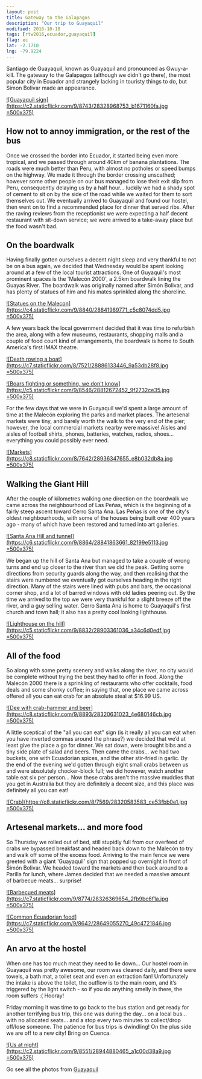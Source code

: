```yaml
---
layout: post
title: Gateway to the Galapagos
description: "Our trip to Guayaquil"
modified: 2016-10-18
tags: [rtw2016,ecuador,guayaquil]
flag: ec
lat: -2.1710
lng: -79.9224
---
```


Santiago de Guayaquil, known as Guayaquil and pronounced as Gwuy-a-kill. The gateway to the Galapagos (although we didn't go there), the most popular city in Ecuador and strangely lacking in touristy things to do, but Simon Bolivar made an appearance.

[![Guayaquil sign](https://c2.staticflickr.com/9/8743/28328968753_b1671160fa.jpg =500x375)](https://www.flickr.com/photos/140698305@N05/28328968753/in/album-72157669250177364/)


How not to annoy immigration, or the rest of the bus
----------------------------------------------------
Once we crossed the border into Ecuador, it started being even more tropical, and we passed through around 40km of banana plantations. The roads were much better than Peru, with almost no potholes or speed bumps on the highway. We made it through the border crossing unscathed; however some other people on our bus managed to lose their exit slip from Peru, consequently delaying us by a half hour... luckily we had a shady spot of cement to sit on by the side of the road while we waited for them to sort themselves out. We eventually arrived to Guayaquil and found our hostel, then went on to find a recommended place for dinner that served ribs. After the raving reviews from the receptionist we were expecting a half decent restaurant with sit-down service; we were arrived to a take-away place but the food wasn't bad.


On the boardwalk
----------------
Having finally gotten ourselves a decent night sleep and very thankful to not be on a bus again, we decided that Wednesday would be spent looking around at a few of the local tourist attractions. One of Guyaquil's most prominent spaces is the 'Malecón 2000', a 2.5km boardwalk lining the Guayas River. The boardwalk was originally named after Simón Bolivar, and has plenty of statues of him and his mates sprinkled along the shoreline.

[![Statues on the Malecon](https://c4.staticflickr.com/9/8840/28841989771_c5c8074dd5.jpg =500x375)](https://www.flickr.com/photos/140698305@N05/28841989771/in/album-72157669250177364/)

A few years back the local government decided that it was time to refurbish the area, along with a few museums, restaurants, shopping malls and a couple of food court kind of arrangements, the boardwalk is home to South America's first IMAX theatre. 

[![Death rowing a boat](https://c7.staticflickr.com/8/7521/28886133446_9a53db28f8.jpg =500x375)](https://www.flickr.com/photos/140698305@N05/28886133446/in/album-72157669250177364/)

[![Boars fighting or something, we don't know](https://c5.staticflickr.com/9/8546/28812672452_9f2732ce35.jpg =500x375)](https://www.flickr.com/photos/140698305@N05/28812672452/in/album-72157669250177364/)

For the few days that we were in Guayaquil we'd spent a large amount of time at the Malecón exploring the parks and market places. The artesenal markets were tiny, and barely worth the walk to the very end of the pier; however, the local commercial markets nearby were massive! Aisles and aisles of football shirts, phones, batteries, watches, radios, shoes... everything you could possibly ever need.

[![Markets](https://c8.staticflickr.com/8/7642/28936347655_e8b032db8a.jpg =500x375)](https://www.flickr.com/photos/140698305@N05/28936347655/in/album-72157669250177364/)


Walking the Giant Hill
----------------------
After the couple of kilometres walking one direction on the boardwalk we came across the neighbourhood of Las Peñas, which is the beginning of a fairly steep ascent toward Cerro Santa Ana. Las Peñas is one of the city's oldest neighbourhoods, with some of the houses being built over 400 years ago - many of which have been restored and turned into art galleries.

[![Santa Ana Hill and tunnel](https://c6.staticflickr.com/9/8864/28841863661_82199e5113.jpg =500x375)](https://www.flickr.com/photos/140698305@N05/28841863661/in/album-72157669250177364/)

We began up the hill of Santa Ana but managed to take a couple of wrong turns and end up closer to the river than we did the peak. Getting some directions from security guards along the way, and then realising that the stairs were numbered we eventually got ourselves heading in the right direction. Many of the stairs were lined with pubs and bars, the occasional corner shop, and a lot of barred windows with old ladies peering out. By the time we arrived to the top we were very thankful for a slight breeze off the river, and a guy selling water. Cerro Santa Ana is home to Guayaquil's first church and town hall; it also has a pretty cool looking lighthouse.

[![Lighthouse on the hill](https://c5.staticflickr.com/9/8832/28903361036_a34c6d0edf.jpg =500x375)](https://www.flickr.com/photos/140698305@N05/28903361036/in/album-72157669250177364/)

All of the food
---------------
So along with some pretty scenery and walks along the river, no city would be complete without trying the best they had to offer in food. Along the Malecón 2000 there is a sprinkling of restaurants who offer cocktails, food deals and some shonky coffee; in saying that, one place we came across offered all you can eat crab for an absolute steal at $16.99 US.

[![Dee with crab-hammer and beer](https://c8.staticflickr.com/9/8893/28320631023_4e680146cb.jpg =500x375)](https://www.flickr.com/photos/140698305@N05/28320631023/in/album-72157669250177364/)

A little sceptical of the "all you can eat" sign (is it really all you can eat when you have inverted commas around the phrase?) we decided that we’d at least give the place a go for dinner. We sat down, were brought bibs and a tiny side plate of salad and beers. Then came the crabs... we had two buckets, one with Ecuadorian spices, and the other stir-fried in garlic. By the end of the evening we'd gotten through eight small crabs between us and were absolutely chocker-block full; we did however, watch another table eat six per person... Now these crabs aren't the massive muddies that you get in Australia but they are definitely a decent size, and this place was definitely all you can eat!

[![Crab](https://c8.staticflickr.com/8/7569/28320583583_ce53fbb0e1.jpg =500x375)](https://www.flickr.com/photos/140698305@N05/28320583583/in/album-72157669250177364/)


Artesenal markets... and more food
----------------------------------
So Thursday we rolled out of bed, still stupidly full from our overfeed of crabs we bypassed breakfast and headed back down to the Malecón to try and walk off some of the excess food. Arriving to the main fence we were greeted with a giant 'Guayaquil' sign that popped up overnight in front of Simón Bolivar. We headed toward the markets and then back around to a Parilla for lunch, where James decided that we needed a massive amount of barbecue meats... surprise!

[![Barbecued meats](https://c7.staticflickr.com/9/8774/28326369654_2fb9bc6f1a.jpg =500x375)](https://www.flickr.com/photos/140698305@N05/28326369654/in/album-72157669250177364/)

[![Common Ecuadorian food](https://c7.staticflickr.com/9/8642/28649055270_49c4721846.jpg =500x375)](https://www.flickr.com/photos/140698305@N05/28649055270/in/album-72157669250177364/)

An arvo at the hostel
---------------------
When one has too much meat they need to lie down... Our hostel room in Guayaquil was pretty awesome, our room was cleaned daily, and there were towels, a bath mat, a toilet seat and even an extraction fan! Unfortunately the intake is above the toilet, the outflow is to the main room, and it’s triggered by the light switch - so if you do anything smelly in there, the room suffers :( Hooray!

Friday morning it was time to go back to the bus station and get ready for another terrifying bus trip, this one was during the day... on a local bus... with no allocated seats... and a stop every two minutes to collect/drop off/lose someone. The patience for bus trips is dwindling! On the plus side we are off to a new city! Bring on Cuenca.

[![Us at night](https://c2.staticflickr.com/9/8551/28944880465_a1c00d38a9.jpg =500x375)](https://www.flickr.com/photos/140698305@N05/28944880465/in/album-72157669250177364/)


Go see all the photos from [Guayaquil](https://www.flickr.com/photos/140698305@N05/albums/72157669250177364)
